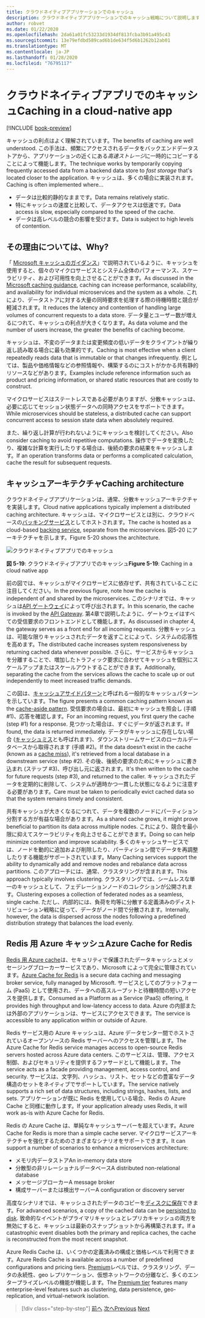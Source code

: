 ```yaml
---
title: クラウドネイティブアプリケーションでのキャッシュ
description: クラウドネイティブアプリケーションでのキャッシュ戦略について説明します。
author: robvet
ms.date: 01/22/2020
ms.openlocfilehash: 2da61a01fc53233d1934df813fcba3b91a495c43
ms.sourcegitcommit: 13e79efdbd589cad6b1de634f5d6b1262b12ab01
ms.translationtype: MT
ms.contentlocale: ja-JP
ms.lasthandoff: 01/28/2020
ms.locfileid: "76795117"
---
```

# <a name="caching-in-a-cloud-native-app"></a><span data-ttu-id="22ee0-103">クラウドネイティブアプリでのキャッシュ</span><span class="sxs-lookup"><span data-stu-id="22ee0-103">Caching in a cloud-native app</span></span>

[!INCLUDE [book-preview](../../../includes/book-preview.md)]

<span data-ttu-id="22ee0-104">キャッシュの利点はよく理解されています。</span><span class="sxs-lookup"><span data-stu-id="22ee0-104">The benefits of caching are well understood.</span></span> <span data-ttu-id="22ee0-105">この手法は、頻繁にアクセスされるデータをバックエンドデータストアから、アプリケーションの近くにある*高速ストレージ*に一時的にコピーすることによって機能します。</span><span class="sxs-lookup"><span data-stu-id="22ee0-105">The technique works by temporarily copying frequently accessed data from a backend data store to *fast storage* that's located closer to the application.</span></span> <span data-ttu-id="22ee0-106">キャッシュは、多くの場合に実装されます。</span><span class="sxs-lookup"><span data-stu-id="22ee0-106">Caching is often implemented where...</span></span>

- <span data-ttu-id="22ee0-107">データは比較的静的なままです。</span><span class="sxs-lookup"><span data-stu-id="22ee0-107">Data remains relatively static.</span></span>
- <span data-ttu-id="22ee0-108">特にキャッシュの速度と比較して、データアクセスは低速です。</span><span class="sxs-lookup"><span data-stu-id="22ee0-108">Data access is slow, especially compared to the speed of the cache.</span></span>
- <span data-ttu-id="22ee0-109">データは高レベルの競合の影響を受けます。</span><span class="sxs-lookup"><span data-stu-id="22ee0-109">Data is subject to high levels of contention.</span></span>

## <a name="why"></a><span data-ttu-id="22ee0-110">その理由については、</span><span class="sxs-lookup"><span data-stu-id="22ee0-110">Why?</span></span>

<span data-ttu-id="22ee0-111">「 [Microsoft キャッシュのガイダンス](https://docs.microsoft.com/azure/architecture/best-practices/caching)」で説明されているように、キャッシュを使用すると、個々のマイクロサービスとシステム全体のパフォーマンス、スケーラビリティ、および可用性を向上させることができます。</span><span class="sxs-lookup"><span data-stu-id="22ee0-111">As discussed in the [Microsoft caching guidance](https://docs.microsoft.com/azure/architecture/best-practices/caching), caching can increase performance, scalability, and availability for individual microservices and the system as a whole.</span></span> <span data-ttu-id="22ee0-112">これにより、データストアに対する大量の同時要求を処理する際の待機時間と競合が軽減されます。</span><span class="sxs-lookup"><span data-stu-id="22ee0-112">It reduces the latency and contention of handling large volumes of concurrent requests to a data store.</span></span> <span data-ttu-id="22ee0-113">データ量とユーザー数が増えるにつれて、キャッシュの利点が大きくなります。</span><span class="sxs-lookup"><span data-stu-id="22ee0-113">As data volume and the number of users increase, the greater the benefits of caching become.</span></span>

<span data-ttu-id="22ee0-114">キャッシュは、不変のデータまたは変更頻度の低いデータをクライアントが繰り返し読み取る場合に最も効果的です。</span><span class="sxs-lookup"><span data-stu-id="22ee0-114">Caching is most effective when a client repeatedly reads data that is immutable or that changes infrequently.</span></span> <span data-ttu-id="22ee0-115">例としては、製品や価格情報などの参照情報や、構築するのにコストがかかる共有静的リソースなどがあります。</span><span class="sxs-lookup"><span data-stu-id="22ee0-115">Examples include reference information such as product and pricing information, or shared static resources that are costly to construct.</span></span>

<span data-ttu-id="22ee0-116">マイクロサービスはステートレスである必要がありますが、分散キャッシュは、必要に応じてセッション状態データへの同時アクセスをサポートできます。</span><span class="sxs-lookup"><span data-stu-id="22ee0-116">While microservices should be stateless, a distributed cache can support concurrent access to session state data when absolutely required.</span></span>

<span data-ttu-id="22ee0-117">また、繰り返し計算が行われないようにキャッシュを検討してください。</span><span class="sxs-lookup"><span data-stu-id="22ee0-117">Also consider caching to avoid repetitive computations.</span></span> <span data-ttu-id="22ee0-118">操作でデータを変換したり、複雑な計算を実行したりする場合は、後続の要求の結果をキャッシュします。</span><span class="sxs-lookup"><span data-stu-id="22ee0-118">If an operation transforms data or performs a complicated calculation, cache the result for subsequent requests.</span></span>

## <a name="caching-architecture"></a><span data-ttu-id="22ee0-119">キャッシュアーキテクチャ</span><span class="sxs-lookup"><span data-stu-id="22ee0-119">Caching architecture</span></span>

<span data-ttu-id="22ee0-120">クラウドネイティブアプリケーションは、通常、分散キャッシュアーキテクチャを実装します。</span><span class="sxs-lookup"><span data-stu-id="22ee0-120">Cloud native applications typically implement a distributed caching architecture.</span></span> <span data-ttu-id="22ee0-121">キャッシュは、マイクロサービスとは別に、クラウドベースの[バッキングサービス](./definition.md#backing-services)としてホストされます。</span><span class="sxs-lookup"><span data-stu-id="22ee0-121">The cache is hosted as a cloud-based [backing service](./definition.md#backing-services), separate from the microservices.</span></span> <span data-ttu-id="22ee0-122">図5-20 にアーキテクチャを示します。</span><span class="sxs-lookup"><span data-stu-id="22ee0-122">Figure 5-20 shows the architecture.</span></span>

![クラウドネイティブアプリでのキャッシュ](media/caching-in-a-cloud-native-app.png)

<span data-ttu-id="22ee0-124">**図 5-19**: クラウドネイティブアプリでのキャッシュ</span><span class="sxs-lookup"><span data-stu-id="22ee0-124">**Figure 5-19**: Caching in a cloud native app</span></span>

<span data-ttu-id="22ee0-125">前の図では、キャッシュがマイクロサービスに依存せず、共有されていることに注目してください。</span><span class="sxs-lookup"><span data-stu-id="22ee0-125">In the previous figure, note how the cache is independent of and shared by the microservices.</span></span> <span data-ttu-id="22ee0-126">このシナリオでは、キャッシュは[API ゲートウェイ](./front-end-communication.md)によって呼び出されます。</span><span class="sxs-lookup"><span data-stu-id="22ee0-126">In this scenario, the cache is invoked by the [API Gateway](./front-end-communication.md).</span></span> <span data-ttu-id="22ee0-127">第4章で説明したように、ゲートウェイはすべての受信要求のフロントエンドとして機能します。</span><span class="sxs-lookup"><span data-stu-id="22ee0-127">As discussed in chapter 4, the gateway serves as a front end for all incoming requests.</span></span> <span data-ttu-id="22ee0-128">分散キャッシュは、可能な限りキャッシュされたデータを返すことによって、システムの応答性を高めます。</span><span class="sxs-lookup"><span data-stu-id="22ee0-128">The distributed cache increases system responsiveness by returning cached data whenever possible.</span></span> <span data-ttu-id="22ee0-129">さらに、サービスからキャッシュを分離することで、増加したトラフィック要求に合わせてキャッシュを個別にスケールアップまたはスケールアウトすることができます。</span><span class="sxs-lookup"><span data-stu-id="22ee0-129">Additionally, separating the cache from the services allows the cache to scale up or out independently to meet increased traffic demands.</span></span>

<span data-ttu-id="22ee0-130">この図は、[キャッシュアサイドパターン](https://docs.microsoft.com/azure/architecture/patterns/cache-aside)と呼ばれる一般的なキャッシュパターンを示しています。</span><span class="sxs-lookup"><span data-stu-id="22ee0-130">The figure presents a common caching pattern known as the [cache-aside pattern](https://docs.microsoft.com/azure/architecture/patterns/cache-aside).</span></span> <span data-ttu-id="22ee0-131">受信要求の場合は、最初にキャッシュを照会し (手順 \#1)、応答を確認します。</span><span class="sxs-lookup"><span data-stu-id="22ee0-131">For an incoming request, you first query the cache (step \#1) for a response.</span></span> <span data-ttu-id="22ee0-132">見つかった場合は、すぐにデータが返されます。</span><span class="sxs-lookup"><span data-stu-id="22ee0-132">If found, the data is returned immediately.</span></span> <span data-ttu-id="22ee0-133">データがキャッシュに存在しない場合 ([キャッシュミス](https://www.techopedia.com/definition/6308/cache-miss)とも呼ばれます)、ダウンストリームサービスのローカルデータベースから取得されます (手順 \#2)。</span><span class="sxs-lookup"><span data-stu-id="22ee0-133">If the data doesn't exist in the cache (known as a [cache miss](https://www.techopedia.com/definition/6308/cache-miss)), it's retrieved from a local database in a downstream service (step \#2).</span></span> <span data-ttu-id="22ee0-134">その後、後続の要求のためにキャッシュに書き込まれ (ステップ \#3)、呼び出し元に返されます。</span><span class="sxs-lookup"><span data-stu-id="22ee0-134">It's then written to the cache for future requests (step \#3), and returned to the caller.</span></span> <span data-ttu-id="22ee0-135">キャッシュされたデータを定期的に削除して、システムが適時かつ一貫した状態になるように注意する必要があります。</span><span class="sxs-lookup"><span data-stu-id="22ee0-135">Care must be taken to periodically evict cached data so that the system remains timely and consistent.</span></span>

<span data-ttu-id="22ee0-136">共有キャッシュが大きくなるにつれて、データを複数のノードにパーティション分割する方が有益な場合があります。</span><span class="sxs-lookup"><span data-stu-id="22ee0-136">As a shared cache grows, it might prove beneficial to partition its data across multiple nodes.</span></span> <span data-ttu-id="22ee0-137">これにより、競合を最小限に抑えてスケーラビリティを向上させることができます。</span><span class="sxs-lookup"><span data-stu-id="22ee0-137">Doing so can help minimize contention and improve scalability.</span></span> <span data-ttu-id="22ee0-138">多くのキャッシュサービスでは、ノードを動的に追加および削除したり、パーティション間でデータを再調整したりする機能がサポートされています。</span><span class="sxs-lookup"><span data-stu-id="22ee0-138">Many Caching services support the ability to dynamically add and remove nodes and rebalance data across partitions.</span></span> <span data-ttu-id="22ee0-139">このアプローチには、通常、クラスタリングが含まれます。</span><span class="sxs-lookup"><span data-stu-id="22ee0-139">This approach typically involves clustering.</span></span> <span data-ttu-id="22ee0-140">クラスタリングでは、シームレスな単一のキャッシュとして、フェデレーションノードのコレクションが公開されます。</span><span class="sxs-lookup"><span data-stu-id="22ee0-140">Clustering exposes a collection of federated nodes as a seamless, single cache.</span></span> <span data-ttu-id="22ee0-141">ただし、内部的には、負荷を均等に分散する定義済みのディストリビューション戦略に従って、データがノード間で分散されます。</span><span class="sxs-lookup"><span data-stu-id="22ee0-141">Internally, however, the data is dispersed across the nodes following a predefined distribution strategy that balances the load evenly.</span></span>

## <a name="azure-cache-for-redis"></a><span data-ttu-id="22ee0-142">Redis 用 Azure キャッシュ</span><span class="sxs-lookup"><span data-stu-id="22ee0-142">Azure Cache for Redis</span></span>

<span data-ttu-id="22ee0-143">[Redis 用 Azure cache](https://azure.microsoft.com/services/cache/)は、セキュリティで保護されたデータキャッシュとメッセージングブローカーサービスであり、Microsoft によって完全に管理されています。</span><span class="sxs-lookup"><span data-stu-id="22ee0-143">[Azure Cache for Redis](https://azure.microsoft.com/services/cache/) is a secure data caching and messaging broker service, fully managed by Microsoft.</span></span> <span data-ttu-id="22ee0-144">サービスとしてのプラットフォーム (PaaS) として使用され、データへの高スループットと待機時間の短いアクセスを提供します。</span><span class="sxs-lookup"><span data-stu-id="22ee0-144">Consumed as a Platform as a Service (PaaS) offering, it provides high throughput and low-latency access to data.</span></span> <span data-ttu-id="22ee0-145">Azure の内部または外部のアプリケーションは、サービスにアクセスできます。</span><span class="sxs-lookup"><span data-stu-id="22ee0-145">The service is accessible to any application within or outside of Azure.</span></span>

<span data-ttu-id="22ee0-146">Redis サービス用の Azure キャッシュは、Azure データセンター間でホストされているオープンソースの Redis サーバーへのアクセスを管理します。</span><span class="sxs-lookup"><span data-stu-id="22ee0-146">The Azure Cache for Redis service manages access to open-source Redis servers hosted across Azure data centers.</span></span> <span data-ttu-id="22ee0-147">このサービスは、管理、アクセス制御、およびセキュリティを提供するファサードとして機能します。</span><span class="sxs-lookup"><span data-stu-id="22ee0-147">The service acts as a facade providing management, access control, and security.</span></span> <span data-ttu-id="22ee0-148">サービスは、文字列、ハッシュ、リスト、セットなどの豊富なデータ構造のセットをネイティブでサポートしています。</span><span class="sxs-lookup"><span data-stu-id="22ee0-148">The service natively supports a rich set of data structures, including strings, hashes, lists, and sets.</span></span> <span data-ttu-id="22ee0-149">アプリケーションが既に Redis を使用している場合、Redis の Azure Cache と同様に動作します。</span><span class="sxs-lookup"><span data-stu-id="22ee0-149">If your application already uses Redis, it will work as-is with Azure Cache for Redis.</span></span>

<span data-ttu-id="22ee0-150">Redis の Azure Cache は、単純なキャッシュサーバーを超えています。</span><span class="sxs-lookup"><span data-stu-id="22ee0-150">Azure Cache for Redis is more than a simple cache server.</span></span> <span data-ttu-id="22ee0-151">マイクロサービスアーキテクチャを強化するためのさまざまなシナリオをサポートできます。</span><span class="sxs-lookup"><span data-stu-id="22ee0-151">It can support a number of scenarios to enhance a microservices architecture:</span></span>

- <span data-ttu-id="22ee0-152">メモリ内データストア</span><span class="sxs-lookup"><span data-stu-id="22ee0-152">An in-memory data store</span></span>
- <span data-ttu-id="22ee0-153">分散型の非リレーショナルデータベース</span><span class="sxs-lookup"><span data-stu-id="22ee0-153">A distributed non-relational database</span></span>
- <span data-ttu-id="22ee0-154">メッセージブローカー</span><span class="sxs-lookup"><span data-stu-id="22ee0-154">A message broker</span></span>
- <span data-ttu-id="22ee0-155">構成サーバーまたは検出サーバー</span><span class="sxs-lookup"><span data-stu-id="22ee0-155">A configuration or discovery server</span></span>
  
<span data-ttu-id="22ee0-156">高度なシナリオでは、キャッシュされたデータのコピーを[ディスクに保存](https://docs.microsoft.com/azure/azure-cache-for-redis/cache-how-to-premium-persistence)できます。</span><span class="sxs-lookup"><span data-stu-id="22ee0-156">For advanced scenarios, a copy of the cached data can be [persisted to disk](https://docs.microsoft.com/azure/azure-cache-for-redis/cache-how-to-premium-persistence).</span></span> <span data-ttu-id="22ee0-157">致命的なイベントがプライマリキャッシュとレプリカキャッシュの両方を無効にすると、キャッシュは最新のスナップショットから再構築されます。</span><span class="sxs-lookup"><span data-stu-id="22ee0-157">If a catastrophic event disables both the primary and replica caches, the cache is reconstructed from the most recent snapshot.</span></span>

<span data-ttu-id="22ee0-158">Azure Redis Cache は、いくつかの定義済みの構成と価格レベルで利用できます。</span><span class="sxs-lookup"><span data-stu-id="22ee0-158">Azure Redis Cache is available across a number of predefined configurations and pricing tiers.</span></span>  <span data-ttu-id="22ee0-159">[Premium](https://docs.microsoft.com/azure/azure-cache-for-redis/cache-premium-tier-intro)レベルでは、クラスタリング、データの永続性、geo レプリケーション、仮想ネットワークの分離など、多くのエンタープライズレベルの機能が機能します。</span><span class="sxs-lookup"><span data-stu-id="22ee0-159">The [Premium tier](https://docs.microsoft.com/azure/azure-cache-for-redis/cache-premium-tier-intro) features many enterprise-level features such as clustering, data persistence, geo-replication, and virtual-network isolation.</span></span>

>[!div class="step-by-step"]
><span data-ttu-id="22ee0-160">[前へ](relational-vs-nosql-data.md)
>[次へ](elastic-search-in-azure.md)</span><span class="sxs-lookup"><span data-stu-id="22ee0-160">[Previous](relational-vs-nosql-data.md)
[Next](elastic-search-in-azure.md)</span></span>

